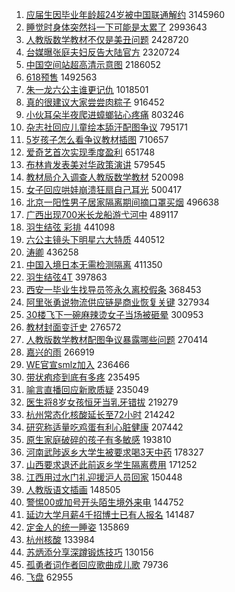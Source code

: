 1. [应届生因毕业年龄超24岁被中国联通解约](https://s.weibo.com//weibo?q=%23%E5%BA%94%E5%B1%8A%E7%94%9F%E5%9B%A0%E6%AF%95%E4%B8%9A%E5%B9%B4%E9%BE%84%E8%B6%8524%E5%B2%81%E8%A2%AB%E4%B8%AD%E5%9B%BD%E8%81%94%E9%80%9A%E8%A7%A3%E7%BA%A6%23&Refer=top) 3145960
2. [睡觉时身体突然抖一下可能是太累了](https://s.weibo.com//weibo?q=%23%E7%9D%A1%E8%A7%89%E6%97%B6%E8%BA%AB%E4%BD%93%E7%AA%81%E7%84%B6%E6%8A%96%E4%B8%80%E4%B8%8B%E5%8F%AF%E8%83%BD%E6%98%AF%E5%A4%AA%E7%B4%AF%E4%BA%86%23&Refer=top) 2993643
3. [人教版数学教材不仅是美丑问题](https://s.weibo.com//weibo?q=%23%E4%BA%BA%E6%95%99%E7%89%88%E6%95%B0%E5%AD%A6%E6%95%99%E6%9D%90%E4%B8%8D%E4%BB%85%E6%98%AF%E7%BE%8E%E4%B8%91%E9%97%AE%E9%A2%98%23&Refer=top) 2428720
4. [台媒曝张庭夫妇反告大陆官方](https://s.weibo.com//weibo?q=%23%E5%8F%B0%E5%AA%92%E6%9B%9D%E5%BC%A0%E5%BA%AD%E5%A4%AB%E5%A6%87%E5%8F%8D%E5%91%8A%E5%A4%A7%E9%99%86%E5%AE%98%E6%96%B9%23&Refer=top) 2320724
5. [中国空间站超高清示意图](https://s.weibo.com//weibo?q=%23%E4%B8%AD%E5%9B%BD%E7%A9%BA%E9%97%B4%E7%AB%99%E8%B6%85%E9%AB%98%E6%B8%85%E7%A4%BA%E6%84%8F%E5%9B%BE%23&Refer=top) 2186052
6. [618预售](https://s.weibo.com//weibo?q=%23618%E9%A2%84%E5%94%AE%23&Refer=top) 1492563
7. [朱一龙六公主谁更记仇](https://s.weibo.com//weibo?q=%23%E6%9C%B1%E4%B8%80%E9%BE%99%E5%85%AD%E5%85%AC%E4%B8%BB%E8%B0%81%E6%9B%B4%E8%AE%B0%E4%BB%87%23&Refer=top) 1018501
8. [真的很建议大家尝尝肉粽子](https://s.weibo.com//weibo?q=%23%E7%9C%9F%E7%9A%84%E5%BE%88%E5%BB%BA%E8%AE%AE%E5%A4%A7%E5%AE%B6%E5%B0%9D%E5%B0%9D%E8%82%89%E7%B2%BD%E5%AD%90%23&Refer=top) 916452
9. [小伙耳朵半夜爬进蟑螂钻心疼痛](https://s.weibo.com//weibo?q=%23%E5%B0%8F%E4%BC%99%E8%80%B3%E6%9C%B5%E5%8D%8A%E5%A4%9C%E7%88%AC%E8%BF%9B%E8%9F%91%E8%9E%82%E9%92%BB%E5%BF%83%E7%96%BC%E7%97%9B%23&Refer=top) 803246
10. [杂志社回应儿童绘本舔汗配图争议](https://s.weibo.com//weibo?q=%23%E6%9D%82%E5%BF%97%E7%A4%BE%E5%9B%9E%E5%BA%94%E5%84%BF%E7%AB%A5%E7%BB%98%E6%9C%AC%E8%88%94%E6%B1%97%E9%85%8D%E5%9B%BE%E4%BA%89%E8%AE%AE%23&Refer=top) 795171
11. [5岁孩子怎么看争议教材插图](https://s.weibo.com//weibo?q=%235%E5%B2%81%E5%AD%A9%E5%AD%90%E6%80%8E%E4%B9%88%E7%9C%8B%E4%BA%89%E8%AE%AE%E6%95%99%E6%9D%90%E6%8F%92%E5%9B%BE%23&Refer=top) 710657
12. [爱奇艺首次实现季度盈利](https://s.weibo.com//weibo?q=%23%E7%88%B1%E5%A5%87%E8%89%BA%E9%A6%96%E6%AC%A1%E5%AE%9E%E7%8E%B0%E5%AD%A3%E5%BA%A6%E7%9B%88%E5%88%A9%23&Refer=top) 651748
13. [布林肯发表美对华政策演讲](https://s.weibo.com//weibo?q=%23%E5%B8%83%E6%9E%97%E8%82%AF%E5%8F%91%E8%A1%A8%E7%BE%8E%E5%AF%B9%E5%8D%8E%E6%94%BF%E7%AD%96%E6%BC%94%E8%AE%B2%23&Refer=top) 579545
14. [教材局介入调查人教版数学教材](https://s.weibo.com//weibo?q=%23%E6%95%99%E6%9D%90%E5%B1%80%E4%BB%8B%E5%85%A5%E8%B0%83%E6%9F%A5%E4%BA%BA%E6%95%99%E7%89%88%E6%95%B0%E5%AD%A6%E6%95%99%E6%9D%90%23&Refer=top) 520098
15. [女子回应哄娃崩溃狂扇自己耳光](https://s.weibo.com//weibo?q=%23%E5%A5%B3%E5%AD%90%E5%9B%9E%E5%BA%94%E5%93%84%E5%A8%83%E5%B4%A9%E6%BA%83%E7%8B%82%E6%89%87%E8%87%AA%E5%B7%B1%E8%80%B3%E5%85%89%23&Refer=top) 500417
16. [北京一阳性男子居家隔离期间摘口罩买烟](https://s.weibo.com//weibo?q=%23%E5%8C%97%E4%BA%AC%E4%B8%80%E9%98%B3%E6%80%A7%E7%94%B7%E5%AD%90%E5%B1%85%E5%AE%B6%E9%9A%94%E7%A6%BB%E6%9C%9F%E9%97%B4%E6%91%98%E5%8F%A3%E7%BD%A9%E4%B9%B0%E7%83%9F%23&Refer=top) 496638
17. [广西出现700米长龙船游弋河中](https://s.weibo.com//weibo?q=%23%E5%B9%BF%E8%A5%BF%E5%87%BA%E7%8E%B0700%E7%B1%B3%E9%95%BF%E9%BE%99%E8%88%B9%E6%B8%B8%E5%BC%8B%E6%B2%B3%E4%B8%AD%23&Refer=top) 489117
18. [羽生结弦 彩排](https://s.weibo.com//weibo?q=%E7%BE%BD%E7%94%9F%E7%BB%93%E5%BC%A6%20%E5%BD%A9%E6%8E%92&Refer=top) 441098
19. [六公主镜头下明星六大特质](https://s.weibo.com//weibo?q=%23%E5%85%AD%E5%85%AC%E4%B8%BB%E9%95%9C%E5%A4%B4%E4%B8%8B%E6%98%8E%E6%98%9F%E5%85%AD%E5%A4%A7%E7%89%B9%E8%B4%A8%23&Refer=top) 440512
20. [涛卿](https://s.weibo.com//weibo?q=%E6%B6%9B%E5%8D%BF&Refer=top) 436258
21. [中国入境日本无需检测隔离](https://s.weibo.com//weibo?q=%23%E4%B8%AD%E5%9B%BD%E5%85%A5%E5%A2%83%E6%97%A5%E6%9C%AC%E6%97%A0%E9%9C%80%E6%A3%80%E6%B5%8B%E9%9A%94%E7%A6%BB%23&Refer=top) 411350
22. [羽生结弦4T](https://s.weibo.com//weibo?q=%23%E7%BE%BD%E7%94%9F%E7%BB%93%E5%BC%A64T%23&Refer=top) 397863
23. [西安一毕业生找导员签永久离校假条](https://s.weibo.com//weibo?q=%23%E8%A5%BF%E5%AE%89%E4%B8%80%E6%AF%95%E4%B8%9A%E7%94%9F%E6%89%BE%E5%AF%BC%E5%91%98%E7%AD%BE%E6%B0%B8%E4%B9%85%E7%A6%BB%E6%A0%A1%E5%81%87%E6%9D%A1%23&Refer=top) 368453
24. [阿里张勇说物流供应链是商业恢复关键](https://s.weibo.com//weibo?q=%23%E9%98%BF%E9%87%8C%E5%BC%A0%E5%8B%87%E8%AF%B4%E7%89%A9%E6%B5%81%E4%BE%9B%E5%BA%94%E9%93%BE%E6%98%AF%E5%95%86%E4%B8%9A%E6%81%A2%E5%A4%8D%E5%85%B3%E9%94%AE%23&Refer=top) 327934
25. [30楼飞下一碗麻辣烫女子当场被砸晕](https://s.weibo.com//weibo?q=%2330%E6%A5%BC%E9%A3%9E%E4%B8%8B%E4%B8%80%E7%A2%97%E9%BA%BB%E8%BE%A3%E7%83%AB%E5%A5%B3%E5%AD%90%E5%BD%93%E5%9C%BA%E8%A2%AB%E7%A0%B8%E6%99%95%23&Refer=top) 300953
26. [教材封面变迁史](https://s.weibo.com//weibo?q=%23%E6%95%99%E6%9D%90%E5%B0%81%E9%9D%A2%E5%8F%98%E8%BF%81%E5%8F%B2%23&Refer=top) 276572
27. [人教版数学教材配图争议暴露哪些问题](https://s.weibo.com//weibo?q=%23%E4%BA%BA%E6%95%99%E7%89%88%E6%95%B0%E5%AD%A6%E6%95%99%E6%9D%90%E9%85%8D%E5%9B%BE%E4%BA%89%E8%AE%AE%E6%9A%B4%E9%9C%B2%E5%93%AA%E4%BA%9B%E9%97%AE%E9%A2%98%23&Refer=top) 270414
28. [嘉兴的雨](https://s.weibo.com//weibo?q=%E5%98%89%E5%85%B4%E7%9A%84%E9%9B%A8&Refer=top) 266919
29. [WE官宣smlz加入](https://s.weibo.com//weibo?q=%23WE%E5%AE%98%E5%AE%A3smlz%E5%8A%A0%E5%85%A5%23&Refer=top) 236466
30. [带状疱疹到底有多疼](https://s.weibo.com//weibo?q=%23%E5%B8%A6%E7%8A%B6%E7%96%B1%E7%96%B9%E5%88%B0%E5%BA%95%E6%9C%89%E5%A4%9A%E7%96%BC%23&Refer=top) 235495
31. [喻言直播回应新歌质疑](https://s.weibo.com//weibo?q=%23%E5%96%BB%E8%A8%80%E7%9B%B4%E6%92%AD%E5%9B%9E%E5%BA%94%E6%96%B0%E6%AD%8C%E8%B4%A8%E7%96%91%23&Refer=top) 235049
32. [医生将8岁女孩恒牙当乳牙错拔](https://s.weibo.com//weibo?q=%23%E5%8C%BB%E7%94%9F%E5%B0%868%E5%B2%81%E5%A5%B3%E5%AD%A9%E6%81%92%E7%89%99%E5%BD%93%E4%B9%B3%E7%89%99%E9%94%99%E6%8B%94%23&Refer=top) 219279
33. [杭州常态化核酸延长至72小时](https://s.weibo.com//weibo?q=%23%E6%9D%AD%E5%B7%9E%E5%B8%B8%E6%80%81%E5%8C%96%E6%A0%B8%E9%85%B8%E5%BB%B6%E9%95%BF%E8%87%B372%E5%B0%8F%E6%97%B6%23&Refer=top) 214242
34. [研究称适量吃鸡蛋有利心脏健康](https://s.weibo.com//weibo?q=%23%E7%A0%94%E7%A9%B6%E7%A7%B0%E9%80%82%E9%87%8F%E5%90%83%E9%B8%A1%E8%9B%8B%E6%9C%89%E5%88%A9%E5%BF%83%E8%84%8F%E5%81%A5%E5%BA%B7%23&Refer=top) 207442
35. [原生家庭破碎的孩子有多敏感](https://s.weibo.com//weibo?q=%23%E5%8E%9F%E7%94%9F%E5%AE%B6%E5%BA%AD%E7%A0%B4%E7%A2%8E%E7%9A%84%E5%AD%A9%E5%AD%90%E6%9C%89%E5%A4%9A%E6%95%8F%E6%84%9F%23&Refer=top) 193810
36. [河南武陟返乡大学生被要求喝3天中药](https://s.weibo.com//weibo?q=%23%E6%B2%B3%E5%8D%97%E6%AD%A6%E9%99%9F%E8%BF%94%E4%B9%A1%E5%A4%A7%E5%AD%A6%E7%94%9F%E8%A2%AB%E8%A6%81%E6%B1%82%E5%96%9D3%E5%A4%A9%E4%B8%AD%E8%8D%AF%23&Refer=top) 178327
37. [山西要求退还此前返乡学生隔离费用](https://s.weibo.com//weibo?q=%23%E5%B1%B1%E8%A5%BF%E8%A6%81%E6%B1%82%E9%80%80%E8%BF%98%E6%AD%A4%E5%89%8D%E8%BF%94%E4%B9%A1%E5%AD%A6%E7%94%9F%E9%9A%94%E7%A6%BB%E8%B4%B9%E7%94%A8%23&Refer=top) 171252
38. [江西用过水门礼迎援沪人员回家](https://s.weibo.com//weibo?q=%23%E6%B1%9F%E8%A5%BF%E7%94%A8%E8%BF%87%E6%B0%B4%E9%97%A8%E7%A4%BC%E8%BF%8E%E6%8F%B4%E6%B2%AA%E4%BA%BA%E5%91%98%E5%9B%9E%E5%AE%B6%23&Refer=top) 150448
39. [人教版语文插画](https://s.weibo.com//weibo?q=%23%E4%BA%BA%E6%95%99%E7%89%88%E8%AF%AD%E6%96%87%E6%8F%92%E7%94%BB%23&Refer=top) 148505
40. [警惕00或加号开头陌生境外来电](https://s.weibo.com//weibo?q=%23%E8%AD%A6%E6%83%9500%E6%88%96%E5%8A%A0%E5%8F%B7%E5%BC%80%E5%A4%B4%E9%99%8C%E7%94%9F%E5%A2%83%E5%A4%96%E6%9D%A5%E7%94%B5%23&Refer=top) 144752
41. [延边大学月薪4千招博士已有人报名](https://s.weibo.com//weibo?q=%23%E5%BB%B6%E8%BE%B9%E5%A4%A7%E5%AD%A6%E6%9C%88%E8%96%AA4%E5%8D%83%E6%8B%9B%E5%8D%9A%E5%A3%AB%E5%B7%B2%E6%9C%89%E4%BA%BA%E6%8A%A5%E5%90%8D%23&Refer=top) 141487
42. [定金人的统一睡姿](https://s.weibo.com//weibo?q=%23%E5%AE%9A%E9%87%91%E4%BA%BA%E7%9A%84%E7%BB%9F%E4%B8%80%E7%9D%A1%E5%A7%BF%23&Refer=top) 135869
43. [杭州核酸](https://s.weibo.com//weibo?q=%E6%9D%AD%E5%B7%9E%E6%A0%B8%E9%85%B8&Refer=top) 133984
44. [苏炳添分享深蹲锻炼技巧](https://s.weibo.com//weibo?q=%23%E8%8B%8F%E7%82%B3%E6%B7%BB%E5%88%86%E4%BA%AB%E6%B7%B1%E8%B9%B2%E9%94%BB%E7%82%BC%E6%8A%80%E5%B7%A7%23&Refer=top) 130156
45. [孤勇者词作者回应歌曲成儿歌](https://s.weibo.com//weibo?q=%23%E5%AD%A4%E5%8B%87%E8%80%85%E8%AF%8D%E4%BD%9C%E8%80%85%E5%9B%9E%E5%BA%94%E6%AD%8C%E6%9B%B2%E6%88%90%E5%84%BF%E6%AD%8C%23&Refer=top) 79736
46. [飞盘](https://s.weibo.com//weibo?q=%E9%A3%9E%E7%9B%98&Refer=top) 62955

